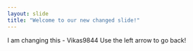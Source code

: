```yaml
---
layout: slide
title: "Welcome to our new changed slide!"
---
```

I am changing this - Vikas9844
Use the left arrow to go back!